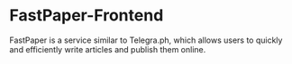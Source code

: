 # FastPaper-Frontend
FastPaper is a service similar to Telegra.ph, which allows users to quickly and efficiently write articles and publish them online.
